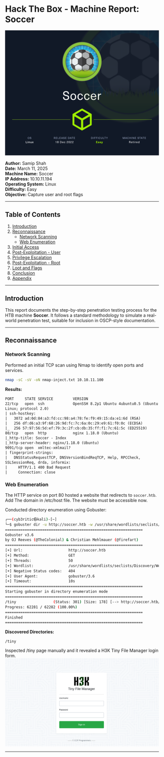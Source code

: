 # Hack The Box - Machine Report: Soccer

![soccer info card](https://raw.githubusercontent.com/cyb3ritic/images/refs/heads/master/htb/machines/soccer/soccer_info.png)

**Author:** Samip Shah  
**Date:** March 11, 2025  
**Machine Name:** Soccer  
**IP Address:** 10.10.11.194  
**Operating System:** Linux  
**Difficulty:** Easy  
**Objective:** Capture user and root flags

---

## Table of Contents

1. [Introduction](#introduction)  
2. [Reconnaissance](#reconnaissance)  
   - [Network Scanning](#network-scanning)  
   - [Web Enumeration](#web-enumeration)  
3. [Initial Access](#initial-access)  
4. [Post-Exploitation - User](#post-exploitation---user)  
5. [Privilege Escalation](#privilege-escalation)  
6. [Post-Exploitation - Root](#post-exploitation---root)  
7. [Loot and Flags](#loot-and-flags)  
8. [Conclusion](#conclusion)  
9. [Appendix](#appendix)  

---

## Introduction

This report documents the step-by-step penetration testing process for the HTB machine **Soccer**. It follows a standard methodology to simulate a real-world penetration test, suitable for inclusion in OSCP-style documentation.

---

## Reconnaissance

### Network Scanning

Performed an initial TCP scan using Nmap to identify open ports and services.

```bash
nmap -sC -sV -oN nmap-inject.txt 10.10.11.100
```

**Results:**
```
PORT     STATE SERVICE         VERSION
22/tcp   open  ssh             OpenSSH 8.2p1 Ubuntu 4ubuntu0.5 (Ubuntu Linux; protocol 2.0)
| ssh-hostkey: 
|   3072 ad:0d:84:a3:fd:cc:98:a4:78:fe:f9:49:15:da:e1:6d (RSA)
|   256 df:d6:a3:9f:68:26:9d:fc:7c:6a:0c:29:e9:61:f0:0c (ECDSA)
|_  256 57:97:56:5d:ef:79:3c:2f:cb:db:35:ff:f1:7c:61:5c (ED25519)
80/tcp   open  http            nginx 1.18.0 (Ubuntu)
|_http-title: Soccer - Index 
|_http-server-header: nginx/1.18.0 (Ubuntu)
9091/tcp open  xmltec-xmlmail?
| fingerprint-strings: 
|   DNSStatusRequestTCP, DNSVersionBindReqTCP, Help, RPCCheck, SSLSessionReq, drda, informix: 
|     HTTP/1.1 400 Bad Request
|     Connection: close
```

### Web Enumeration

The HTTP service on port 80 hosted a website that redirects to `soccer.htb`. Add The domain in /etc/host file. The website must be accessible now.


Conducted directory enumeration using Gobuster:

```bash
┌──(cyb3ritic㉿kali)-[~]
└─$ gobuster dir -u http://soccer.htb -w /usr/share/wordlists/seclists/Discovery/Web-Content/raft-large-directories.txt -t 50
===============================================================
Gobuster v3.6
by OJ Reeves (@TheColonial) & Christian Mehlmauer (@firefart)
===============================================================
[+] Url:                     http://soccer.htb
[+] Method:                  GET
[+] Threads:                 50
[+] Wordlist:                /usr/share/wordlists/seclists/Discovery/Web-Content/raft-large-directories.txt
[+] Negative Status codes:   404
[+] User Agent:              gobuster/3.6
[+] Timeout:                 10s
===============================================================
Starting gobuster in directory enumeration mode
===============================================================
/tiny                 (Status: 301) [Size: 178] [--> http://soccer.htb/tiny/]
Progress: 62281 / 62282 (100.00%)
===============================================================
Finished
===============================================================

```

**Discovered Directories:**
```
/tiny
```

Inspected /tiny page manually and it revealed a H3K Tiny File Manager login form.
![tiny login page](https://raw.githubusercontent.com/cyb3ritic/images/refs/heads/master/htb/machines/soccer/tiny_login_page.png)

---